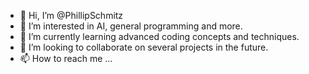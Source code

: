 - 👋 Hi, I’m @PhillipSchmitz
- 👀 I’m interested in AI, general programming and more.
- 🌱 I’m currently learning advanced coding concepts and techniques.
- 💞️ I’m looking to collaborate on several projects in the future.
- 📫 How to reach me ...

<!---
PhillipSchmitz/PhillipSchmitz is a ✨ special ✨ repository because its `README.md` (this file) appears on your GitHub profile.
You can click the Preview link to take a look at your changes.
--->
